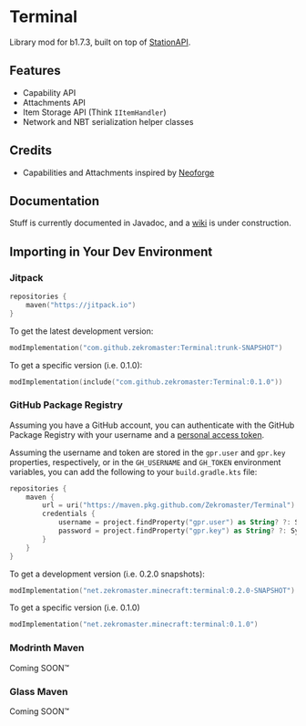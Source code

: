 # Terminal

Library mod for b1.7.3, built on top of [StationAPI](https://github.com/ModificationStation/StationAPI).

## Features
* Capability API
* Attachments API
* Item Storage API (Think `IItemHandler`)
* Network and NBT serialization helper classes

## Credits
* Capabilities and Attachments inspired by [Neoforge](https://neoforged.net/)

## Documentation
Stuff is currently documented in Javadoc, and a [wiki](https://github.com/Zekromaster/Terminal/wiki) is under
construction.

## Importing in Your Dev Environment

### Jitpack
```kotlin
repositories {
    maven("https://jitpack.io")
}
```

To get the latest development version:
```kotlin
modImplementation("com.github.zekromaster:Terminal:trunk-SNAPSHOT")
```


To get a specific version (i.e. 0.1.0):
```kotlin
modImplementation(include("com.github.zekromaster:Terminal:0.1.0"))
```

### GitHub Package Registry
Assuming you have a GitHub account, you can authenticate with the GitHub Package Registry with your username and a [personal access token](https://docs.github.com/en/authentication/keeping-your-account-and-data-secure/managing-your-personal-access-tokens).

Assuming the username and token are stored in the `gpr.user` and `gpr.key` properties, respectively, or in the `GH_USERNAME` and `GH_TOKEN` environment variables, you can add the following to your `build.gradle.kts` file:

```kotlin
repositories {
    maven {
        url = uri("https://maven.pkg.github.com/Zekromaster/Terminal")
        credentials {
            username = project.findProperty("gpr.user") as String? ?: System.getenv("GH_USERNAME")
            password = project.findProperty("gpr.key") as String? ?: System.getenv("GH_TOKEN")
        }
    }
}
```

To get a development version (i.e. 0.2.0 snapshots):
```kotlin
modImplementation("net.zekromaster.minecraft:terminal:0.2.0-SNAPSHOT")
```

To get a specific version (i.e. 0.1.0)
```kotlin
modImplementation("net.zekromaster.minecraft:terminal:0.1.0")
```

### Modrinth Maven

Coming SOON™

### Glass Maven

Coming SOON™